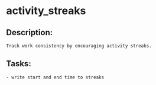 # activity_streaks

## Description:
    Track work consistency by encouraging activity streaks.

## Tasks:
    - write start and end time to streaks

